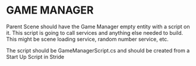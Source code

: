 




# GAME MANAGER 

Parent Scene should have the Game Manager empty entity with a script on it.
This script is going to call services and anything else needed to build.
This might be scene loading service, random number service, etc.

The script should be GameManagerScript.cs and should be created from a Start Up Script in Stride







